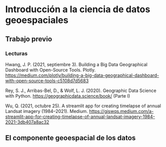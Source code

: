 # Introducción a la ciencia de datos geoespaciales


## Trabajo previo

### Lecturas
Hwang, J. P. (2021, septiembre 3). Building a Big Data Geographical Dashboard with Open-Source Tools. Plotly. https://medium.com/plotly/building-a-big-data-geographical-dashboard-with-open-source-tools-c5108d7d5683

Rey, S. J., Arribas-Bel, D., & Wolf, L. J. (2020). Geographic Data Science with Python. https://geographicdata.science/book/ (Parte I)

Wu, Q. (2021, octubre 25). A streamlit app for creating timelapse of annual Landsat imagery (1984–2021). Medium. https://giswqs.medium.com/a-streamlit-app-for-creating-timelapse-of-annual-landsat-imagery-1984-2021-3db407a8ac32


## El componente geoespacial de los datos

